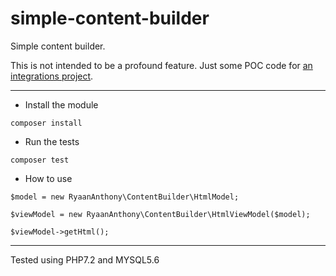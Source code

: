 # simple-content-builder
Simple content builder.

This is not intended to be a profound feature. Just some POC code for [an integrations project](https://github.com/ryaan-anthony/magento-dev).

- - - 

* Install the module

```
composer install
```

* Run the tests

```
composer test
```

* How to use

``` 
$model = new RyaanAnthony\ContentBuilder\HtmlModel;

$viewModel = new RyaanAnthony\ContentBuilder\HtmlViewModel($model);

$viewModel->getHtml();
```

- - -
Tested using PHP7.2 and MYSQL5.6
